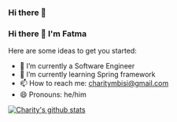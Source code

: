 ### Hi there 👋

<!--
**charity1475/charity1475** is a ✨ _special_ ✨ repository because its `README.md` (this file) appears on your GitHub profile.

Here are some ideas to get you started:

- 🔭 I’m currently working on ...
- 🌱 I’m currently learning ...
- 👯 I’m looking to collaborate on ...
- 🤔 I’m looking for help with ...
- 💬 Ask me about ...
- 📫 How to reach me: ...
- 😄 Pronouns: ...
- ⚡ Fun fact: ...
-->
### Hi there 👋 I'm Fatma 

<!--
**fatmali/fatmali** is a ✨ _special_ ✨ repository because its `README.md` (this file) appears on your GitHub profile.-->

Here are some ideas to get you started:

- 🔭 I’m currently a Software Engineer 
- 🌱 I’m currently learning Spring framework 
- 📫 How to reach me: charitymbisi@gmail.com
- 😄 Pronouns: he/him


[![Charity's github stats](https://github-readme-stats.vercel.app/api?username=charity1475&count_private=true)](https://github.com/anuraghazra/github-readme-stats)
